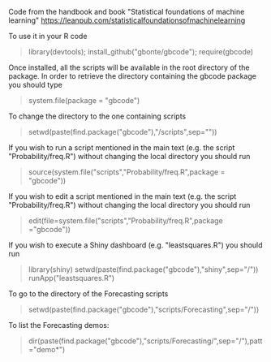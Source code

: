 
Code from the handbook and book
"Statistical foundations of machine learning"
https://leanpub.com/statisticalfoundationsofmachinelearning



To use it in your R code 

> library(devtools); install_github("gbonte/gbcode"); require(gbcode)

Once installed, all the scripts will be available in the root directory of the package. In order to retrieve the directory containing the gbcode package you should type

> system.file(package = "gbcode")

To change the directory to the one containing scripts

> setwd(paste(find.package("gbcode"),"/scripts",sep=""))

If you wish to run a script mentioned in the main text (e.g. the script "Probability/freq.R") without changing the local directory you should run


> source(system.file("scripts","Probability/freq.R",package = "gbcode"))

If you wish to edit a script mentioned in the main text (e.g. the script "Probability/freq.R") without changing the local directory you should run

> edit(file=system.file("scripts","Probability/freq.R",package ="gbcode"))

If you wish to execute a Shiny dashboard (e.g. "leastsquares.R") you should run

> library(shiny) 
> setwd(paste(find.package("gbcode"),"shiny",sep="/"))
> runApp("leastsquares.R")


To go to the directory of the Forecasting scripts 
> setwd(paste(find.package("gbcode"),"scripts/Forecasting",sep="/"))

To list the Forecasting demos:
> dir(paste(find.package("gbcode"),"scripts/Forecasting/",sep="/"),patt="demo*")
